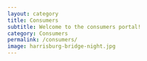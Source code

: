 ```yaml
---
layout: category
title: Consumers
subtitle: Welcome to the consumers portal!
category: Consumers
permalink: /consumers/
image: harrisburg-bridge-night.jpg
---
```

